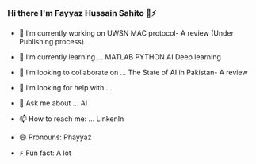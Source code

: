 ### Hi there I'm Fayyaz Hussain Sahito 👋⚡

- 🔭 I’m currently working on
UWSN MAC protocol- A review (Under Publishing process)

- 🌱 I’m currently learning ...
MATLAB
PYTHON
AI
Deep learning

- 👯 I’m looking to collaborate on ...
The State of AI in Pakistan- A review

- 🤔 I’m looking for help with ...

- 💬 Ask me about ...
AI

- 📫 How to reach me: ...
LinkenIn
- 😄 Pronouns: Phayyaz

- ⚡ Fun fact: A lot 
<!--
**FayyazHussainsahito28/fayyazhussainsahito28** is a ✨ _special_ ✨ repository because its `README.md` (this file) appears on your GitHub profile.




